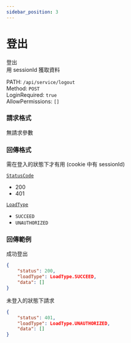 ```yaml
---
sidebar_position: 3
---
```



# 登出

登出  
用 sessionId 獲取資料  

PATH: `/api/service/logout`  
Method: `POST`  
LoginRequired: `true`  
AllowPermissions: `[]`  


### 請求格式
無請求參數  


### 回傳格式
需在登入的狀態下才有用 (cookie 中有 sessionId)  

[`StatusCode`](../types.md#statuscode)  
* 200
* 401

[`LoadType`](../types.md#loadtype)  
* `SUCCEED`
* `UNAUTHORIZED`


### 回傳範例
成功登出
```json
{
    "status": 200,
    "loadType": LoadType.SUCCEED,
    "data": []
}
```

未登入的狀態下請求
```json
{
    "status": 401,
    "loadType": LoadType.UNAUTHORIZED,
    "data": []
}
```